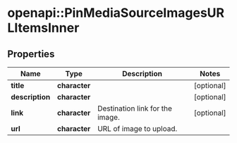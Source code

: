 # openapi::PinMediaSourceImagesURLItemsInner


## Properties
Name | Type | Description | Notes
------------ | ------------- | ------------- | -------------
**title** | **character** |  | [optional] 
**description** | **character** |  | [optional] 
**link** | **character** | Destination link for the image. | [optional] 
**url** | **character** | URL of image to upload. | 


